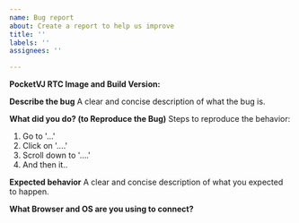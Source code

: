 ```yaml
---
name: Bug report
about: Create a report to help us improve
title: ''
labels: ''
assignees: ''

---
```


**PocketVJ RTC Image and Build Version:**

**Describe the bug**
A clear and concise description of what the bug is.

**What did you do? (to Reproduce the Bug)**
Steps to reproduce the behavior:
1. Go to '...'
2. Click on '....'
3. Scroll down to '....'
4. And then it..

**Expected behavior**
A clear and concise description of what you expected to happen.

**What Browser and OS are you using to connect?**
